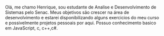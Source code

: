 Olá, me chamo Henrique, sou estudante de Analise e Desenvolvimento de Sistemas pelo Senac.
Meus objetivos são crescer na área de desenvolvimento e estarei disponibilizando alguns exercicios do meu curso e possivelmente projetos pessoais por aqui.
Possuo conhecimento basico em JavaScript, c, c++,c#.
<!---
henrique-roliveira/henrique-roliveira is a ✨ special ✨ repository because its `README.md` (this file) appears on your GitHub profile.
You can click the Preview link to take a look at your changes.
--->
